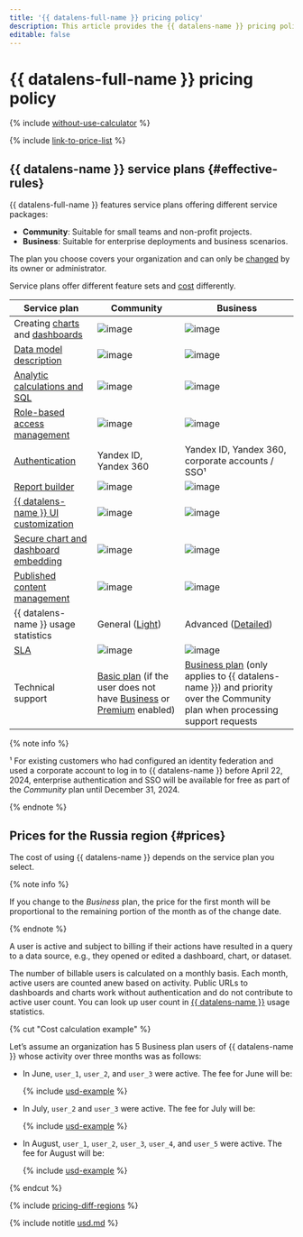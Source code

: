 ```yaml
---
title: '{{ datalens-full-name }} pricing policy'
description: This article provides the {{ datalens-name }} pricing policy.
editable: false
---
```


# {{ datalens-full-name }} pricing policy



{% include [without-use-calculator](../_includes/pricing/without-use-calculator.md) %}

{% include [link-to-price-list](../_includes/pricing/link-to-price-list.md) %}

## {{ datalens-name }} service plans {#effective-rules}

{{ datalens-full-name }} features service plans offering different service packages:

* **Community**: Suitable for small teams and non-profit projects.
* **Business**: Suitable for enterprise deployments and business scenarios.

The plan you choose covers your organization and can only be [changed](./settings/service-plan.md#change-service-plan) by its owner or administrator.

Service plans offer different feature sets and [cost](#prices) differently.

**Service plan**  | **Community** | **Business**
------------------ |---------------|---------------
Creating [charts](./concepts/chart/index.md) and [dashboards](./concepts/dashboard.md) | ![image](../_assets/common/yes.svg) | ![image](../_assets/common/yes.svg)   
[Data model description](./dataset/data-model.md) | ![image](../_assets/common/yes.svg) | ![image](../_assets/common/yes.svg)   
[Analytic calculations and SQL](./concepts/calculations/index.md) | ![image](../_assets/common/yes.svg) | ![image](../_assets/common/yes.svg)   
[Role-based access management](./security/roles.md) | ![image](../_assets/common/yes.svg) | ![image](../_assets/common/yes.svg)   
[Authentication](./security/add-new-user.md) | Yandex ID, Yandex 360 | Yandex ID, Yandex 360, corporate accounts / SSO¹
[Report builder](./reports/index.md) | ![image](../_assets/common/no.svg) | ![image](../_assets/common/yes.svg)   
[{{ datalens-name }} UI customization](./settings/ui-customization.md) | ![image](../_assets/common/no.svg) | ![image](../_assets/common/yes.svg) 
[Secure chart and dashboard embedding](./security/private-embedded-objects.md) | ![image](../_assets/common/no.svg) | ![image](../_assets/common/yes.svg) 
[Published content management](./concepts/datalens-public.md#publication-disable) | ![image](../_assets/common/no.svg) | ![image](../_assets/common/yes.svg)   
{{ datalens-name }} usage statistics | General ([Light](./operations/connection/create-usage-tracking.md#light-dash)) | Advanced ([Detailed](./operations/connection/create-usage-tracking.md#detailed-dash)) 
[SLA](https://yandex.com/legal/cloud_sla_datalens) | ![image](../_assets/common/no.svg) | ![image](../_assets/common/yes.svg)  
Technical support | [Basic plan](../support/pricing.md#base) (if the user does not have [Business](../support/pricing.md#business) or [Premium](../support/pricing.md#premium) enabled) | [Business plan](../support/pricing.md#business) (only applies to {{ datalens-name }}) and priority over the Community plan when processing support requests

{% note info %}

¹ For existing customers who had configured an identity federation and used a corporate account to log in to {{ datalens-name }} before April 22, 2024, enterprise authentication and SSO will be available for free as part of the _Community_ plan until December 31, 2024.

{% endnote %}

## Prices for the Russia region {#prices}

The cost of using {{ datalens-name }} depends on the service plan you select.

{% note info %}

If you change to the _Business_ plan, the price for the first month will be proportional to the remaining portion of the month as of the change date.

{% endnote %}

A user is active and subject to billing if their actions have resulted in a query to a data source, e.g., they opened or edited a dashboard, chart, or dataset.

The number of billable users is calculated on a monthly basis. Each month, active users are counted anew based on activity. Public URLs to dashboards and charts work without authentication and do not contribute to active user count. You can look up user count in [{{ datalens-name }}](./operations/connection/create-usage-tracking.md) usage statistics.

{% cut "Cost calculation example" %}

Let’s assume an organization has 5 Business plan users of {{ datalens-name }} whose activity over three months was as follows:

* In June, `user_1`, `user_2`, and `user_3` were active. The fee for June will be:
  


  {% include [usd-example](../_pricing_examples/datalens/usd-users-1.md) %}


* In July, `user_2` and `user_3` were active. The fee for July will be:



  {% include [usd-example](../_pricing_examples/datalens/usd-users-2.md) %}


* In August, `user_1`, `user_2`, `user_3`, `user_4`, and `user_5` were active. The fee for August will be:



  {% include [usd-example](../_pricing_examples/datalens/usd-users-3.md) %}


{% endcut %}

{% include [pricing-diff-regions](../_includes/pricing-diff-regions.md) %}



{% include notitle [usd.md](../_pricing/datalens/usd.md) %}


